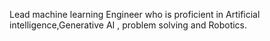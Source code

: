 Lead machine learning Engineer who is proficient in Artificial intelligence,Generative AI , problem solving  and Robotics.
